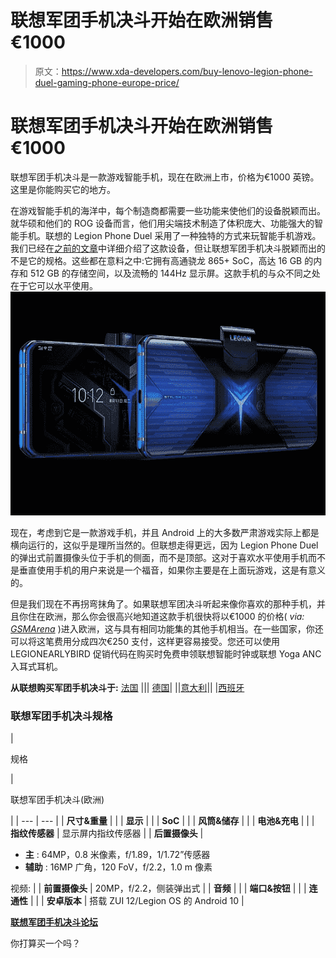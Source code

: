 # 联想军团手机决斗开始在欧洲销售€1000

> 原文：<https://www.xda-developers.com/buy-lenovo-legion-phone-duel-gaming-phone-europe-price/>

# 联想军团手机决斗开始在欧洲销售€1000

联想军团手机决斗是一款游戏智能手机，现在在欧洲上市，价格为€1000 英镑。这里是你能购买它的地方。

在游戏智能手机的海洋中，每个制造商都需要一些功能来使他们的设备脱颖而出。就华硕和他们的 ROG 设备而言，他们用尖端技术制造了体积庞大、功能强大的智能手机。联想的 Legion Phone Duel 采用了一种独特的方式来玩智能手机游戏。我们已经在[之前的文章](https://www.xda-developers.com/lenovo-legion-phone-duel-snapdragon-865-plus-90w-charging-side-popup-launch/)中详细介绍了这款设备，但让联想军团手机决斗脱颖而出的不是它的规格。这些都在意料之中:它拥有高通骁龙 865+ SoC，高达 16 GB 的内存和 512 GB 的存储空间，以及流畅的 144Hz 显示屏。这款手机的与众不同之处在于它可以水平使用。![Lenovo Legion Phone Duel](img/c3563c1563060f69b550f8c07ecbcf71.png)

现在，考虑到它是一款游戏手机，并且 Android 上的大多数严肃游戏实际上都是横向运行的，这似乎是理所当然的。但联想走得更远，因为 Legion Phone Duel 的弹出式前置摄像头位于手机的侧面，而不是顶部。这对于喜欢水平使用手机而不是垂直使用手机的用户来说是一个福音，如果你主要是在上面玩游戏，这是有意义的。

但是我们现在不再拐弯抹角了。如果联想军团决斗听起来像你喜欢的那种手机，并且你住在欧洲，那么你会很高兴地知道这款手机很快将以€1000 的价格( *via: [GSMArena](https://www.gsmarena.com/the_lenovo_legion_duel_gaming_phone_launches_in_europe_at_1000-news-45614.php)* )进入欧洲，这与具有相同功能集的其他手机相当。在一些国家，你还可以将这笔费用分成四次€250 支付，这样更容易接受。您还可以使用 LEGIONEARLYBIRD 促销代码在购买时免费申领联想智能时钟或联想 Yoga ANC 入耳式耳机。

**从联想购买军团手机决斗于:** [法国](https://shop-links.co/link/?exclusive=1&publisher_slug=xda&article_name=The+Lenovo+Legion+Phone+Duel+goes+on+sale+in+Europe+for+%E2%82%AC1000&article_url=https%3A%2F%2Fwww.xda-developers.com%2Fbuy-lenovo-legion-phone-duel-gaming-phone-europe-price%2F&u1=UUxdaUeUpU30085&url=https%3A%2F%2Fwww.lenovo.com%2Ffr%2Ffr%2Fphones%2Flenovo%2Flegion-phone-duel%2FLegion-Phone-Duel%2Fp%2FPPIPPIZ7931) ||| [德国](https://shop-links.co/link/?exclusive=1&publisher_slug=xda&article_name=The+Lenovo+Legion+Phone+Duel+goes+on+sale+in+Europe+for+%E2%82%AC1000&article_url=https%3A%2F%2Fwww.xda-developers.com%2Fbuy-lenovo-legion-phone-duel-gaming-phone-europe-price%2F&u1=UUxdaUeUpU30085&url=https%3A%2F%2Fwww.lenovo.com%2Fde%2Fde%2Fphones%2Flenovo%2Flegion-phone-duel%2FLegion-Phone-Duel%2Fp%2FPPIPPIZ7931%3FIPromoID%3DLEN339328)| ||[意大利](https://shop-links.co/link/?exclusive=1&publisher_slug=xda&article_name=The+Lenovo+Legion+Phone+Duel+goes+on+sale+in+Europe+for+%E2%82%AC1000&article_url=https%3A%2F%2Fwww.xda-developers.com%2Fbuy-lenovo-legion-phone-duel-gaming-phone-europe-price%2F&u1=UUxdaUeUpU30085&url=https%3A%2F%2Fwww.lenovo.com%2Fit%2Fit%2Fphones%2Flenovo%2Flegion-phone-duel%2FLegion-Phone-Duel%2Fp%2FPPIPPIZ7931%3FIPromoID%3DLEN927651)|| |[西班牙](https://shop-links.co/link/?exclusive=1&publisher_slug=xda&article_name=The+Lenovo+Legion+Phone+Duel+goes+on+sale+in+Europe+for+%E2%82%AC1000&article_url=https%3A%2F%2Fwww.xda-developers.com%2Fbuy-lenovo-legion-phone-duel-gaming-phone-europe-price%2F&u1=UUxdaUeUpU30085&url=https%3A%2F%2Fwww.lenovo.com%2Fes%2Fes%2Fphones%2Flenovo%2Flegion-phone-duel%2FLegion-Phone-Duel%2Fp%2FPPIPPIZ7931)

### 联想军团手机决斗规格

| 

规格

 | 

联想军团手机决斗(欧洲)

 |
| --- | --- |
| **尺寸&重量** |  |
| **显示** |  |
| **SoC** |  |
| **风筒&储存** |  |
| **电池&充电** |  |
| **指纹传感器** | 显示屏内指纹传感器 |
| **后置摄像头** | 

*   **主** : 64MP，0.8 米像素，f/1.89，1/1.72”传感器
*   **辅助** : 16MP 广角，120 FoV，f/2.2，1.0 m 像素

视频: |
| **前置摄像头** | 20MP，f/2.2，侧装弹出式 |
| **音频** |  |
| **端口&按钮** |  |
| **连通性** |  |
| **安卓版本** | 搭载 ZUI 12/Legion OS 的 Android 10 |

**[联想军团手机决斗论坛](https://forum.xda-developers.com/lenovo-legion-duel)**

你打算买一个吗？